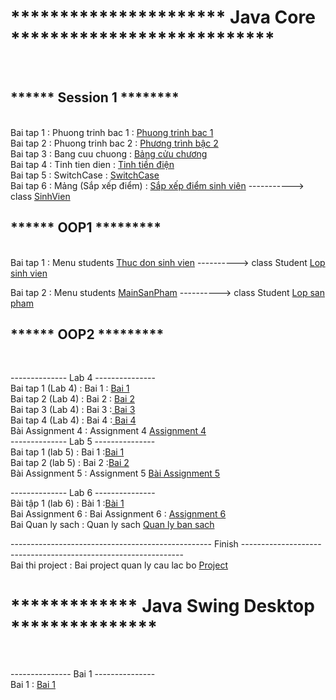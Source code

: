 <h1>********************** Java Core ***************************</h1></br>

<h2> ****** Session 1 ******** </h2></br>
Bai tap 1 : Phuong trinh bac 1 : <a href="https://github.com/FASTTRACKSE/FTJD1803/blob/master/HuyVu/Session1/src/introduction/PTB1.java">Phuong trinh bac 1</a></br>
Bai tap 2 : Phuong trinh bac 2 : <a href="https://github.com/FASTTRACKSE/FTJD1803/blob/master/HuyVu/Session1/src/introduction/PTB2.java">Phương trình bậc 2</a></br>
Bai tap 3 : Bang cuu chuong    : <a href="https://github.com/FASTTRACKSE/FTJD1803/blob/master/HuyVu/Session1/src/vonglap/BangCuuChuong.java">Bảng cửu chương</a></br>
Bai tap 4 : Tinh tien dien : <a href="https://github.com/FASTTRACKSE/FTJD1803/blob/master/HuyVu/Session1/src/vonglap/TinhTienDien.java"> Tinh tiền điện </a></br>
Bai tap 5 : SwitchCase : <a href="https://github.com/FASTTRACKSE/FTJD1803/blob/master/HuyVu/Session1/src/vonglap/SwtichCase.java">SwitchCase</a></br>
Bai tap 6 : Mảng (Sắp xếp điểm) : <a href="https://github.com/FASTTRACKSE/FTJD1803/blob/master/HuyVu/Session1/src/vonglap/Mang.java">Sắp xếp điểm sinh viên</a> -----------> class <a href="https://github.com/FASTTRACKSE/FTJD1803/blob/master/HuyVu/Session1/src/vonglap/SinhVien.java">SinhVien</a></br>

<h2> ******    OOP1    ********* </h2></br>
Bai tap 1 : Menu students <a href="https://github.com/FASTTRACKSE/FTJD1803/blob/master/HuyVu/Oop/src/danhsachsinhvien/MenuStudents.java">Thuc don sinh vien</a> ----------> class Student <a href="https://github.com/FASTTRACKSE/FTJD1803/blob/master/HuyVu/Oop/src/danhsachsinhvien/Student.java">Lop sinh vien</a></br>

Bai tap 2 : Menu students <a href="https://github.com/FASTTRACKSE/FTJD1803/blob/master/HuyVu/Oop/src/sanpham/MainSanPham.java">MainSanPham</a> ----------> class Student <a href="https://github.com/FASTTRACKSE/FTJD1803/blob/master/HuyVu/Oop/src/sanpham/SanPham.java">Lop san pham</a></br>


<h2> ******    OOP2    ********* </h2></br>

-------------- Lab 4 ---------------</br>
Bai tap 1 (Lab 4) : Bai 1 : <a href="https://github.com/FASTTRACKSE/FTJD1803/tree/master/HuyVu/Oop2/src/hinh"> Bai 1</a></br>
Bai tap 2 (Lab 4) : Bai 2 : <a href="https://github.com/FASTTRACKSE/FTJD1803/tree/master/HuyVu/Oop2/src/sinhvienfpt"> Bai 2 </a></br>
Bai tap 3 (Lab 4) : Bai 3 :<a href="https://github.com/FASTTRACKSE/FTJD1803/tree/master/HuyVu/Oop2/src/Bai3"> Bai 3</a></br>
Bai tap 4 (Lab 4) : Bai 4 :<a href="https://github.com/FASTTRACKSE/FTJD1803/tree/master/HuyVu/Oop2/src/Bai4"> Bai 4</a></br>
Bài Assignment 4  : Assignment 4 <a href="https://github.com/FASTTRACKSE/FTJD1803/tree/master/HuyVu/Oop2/src/assignment_4">Assignment 4</a></br>
-------------- Lab 5 ---------------</br>
Bai tap 1 (lab 5) : Bai 1 :<a href="https://github.com/FASTTRACKSE/FTJD1803/tree/master/HuyVu/Oop2/src/lab5">Bai 1</a></br>
Bai tap 2 (lab 5) : Bai 2 :<a href="https://github.com/FASTTRACKSE/FTJD1803/tree/master/HuyVu/Oop2/src/lab5_2">Bai 2</a></br>
Bài Assignment 5  : Assignment 5 <a href="">Bài Assignment 5</a>

-------------- Lab 6 ---------------</br>
Bài tập 1 (lab 6) : Bài 1 :<a href="https://github.com/FASTTRACKSE/FTJD1803/tree/master/HuyVu/Unit7/src/lab6">Bài 1</a></br>
Bai Assignment 6 :  Bai Assignment 6 : <a href="https://github.com/FASTTRACKSE/FTJD1803/tree/master/HuyVu/Unit7/src/assignment_6
"> Assignment 6 </a></br>
Bai Quan ly sach : Quan ly sach <a href="https://github.com/FASTTRACKSE/FTJD1803/tree/master/HuyVu/QuanLyBansach">Quan ly ban sach</a></br>

-------------------------------------------------- Finish ---------------------------------------------------------------</br>
Bai thi project : Bai project quan ly cau lac bo <a href="https://github.com/FASTTRACKSE/FTJD1803/tree/master/HuyVu/Project/src/quanlydoibong">Project<a>
  
<h1> ************* Java Swing Desktop ***************</h1></br>

--------------- Bai 1 ---------------</br>
Bai 1 : <a href="https://github.com/FASTTRACKSE/FTJD1803/tree/master/HuyVu/QuanLySinhVienSwing/src/fasttrackse/vn/edu">Bai 1</a></br>


